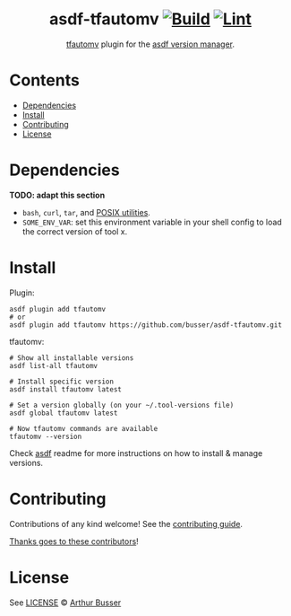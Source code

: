 <div align="center">

# asdf-tfautomv [![Build](https://github.com/busser/asdf-tfautomv/actions/workflows/build.yml/badge.svg)](https://github.com/busser/asdf-tfautomv/actions/workflows/build.yml) [![Lint](https://github.com/busser/asdf-tfautomv/actions/workflows/lint.yml/badge.svg)](https://github.com/busser/asdf-tfautomv/actions/workflows/lint.yml)

[tfautomv](https://github.com/busser/tfautomv) plugin for the [asdf version manager](https://asdf-vm.com).

</div>

# Contents

- [Dependencies](#dependencies)
- [Install](#install)
- [Contributing](#contributing)
- [License](#license)

# Dependencies

**TODO: adapt this section**

- `bash`, `curl`, `tar`, and [POSIX utilities](https://pubs.opengroup.org/onlinepubs/9699919799/idx/utilities.html).
- `SOME_ENV_VAR`: set this environment variable in your shell config to load the correct version of tool x.

# Install

Plugin:

```shell
asdf plugin add tfautomv
# or
asdf plugin add tfautomv https://github.com/busser/asdf-tfautomv.git
```

tfautomv:

```shell
# Show all installable versions
asdf list-all tfautomv

# Install specific version
asdf install tfautomv latest

# Set a version globally (on your ~/.tool-versions file)
asdf global tfautomv latest

# Now tfautomv commands are available
tfautomv --version
```

Check [asdf](https://github.com/asdf-vm/asdf) readme for more instructions on how to
install & manage versions.

# Contributing

Contributions of any kind welcome! See the [contributing guide](contributing.md).

[Thanks goes to these contributors](https://github.com/busser/asdf-tfautomv/graphs/contributors)!

# License

See [LICENSE](LICENSE) © [Arthur Busser](https://github.com/busser/)
